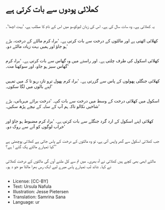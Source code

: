# کھلائی پودوں سے بات کرتی ہے

##
یہ کھلائی ہے۔ وہ سات سال کی ہے۔ اس کی زبان لبوکوسو میں اس کے نام کا مطلب ہے، 'بہت اچھا'۔

##
کھلائی اٹھتی ہے اور مالٹوں کے درخت سے بات کرتی ہے۔ 'براہ کرم مالٹے کے درخت، بڑے ہو جاؤ اور ہمیں بہت زیادہ مالٹے دو۔'

##
کھلائی اسکول کی طرف چلتی ہے۔ اور راستے میں وہ گھاس سے بات کرتی ہے۔ 'براہ کرم گھاس سبز ہو جاو، اور سوکھنا مت۔'

##
کھلائی جنگلی پھولوں کے پاس سے گزرتی ہے۔ 'براہ کرم پھول ترو تازہ رہو تا کہ میں تمہیں اپنے بالوں میں لگا سکوں۔'

##
اسکول میں کھلائی درخت کے وسط میں درخت سے بات کی۔ 'درخت برائے مہربانی، بڑے شاخیں نکالو تاکہ ہم آپ کے سایہ کے نیچے پڑھ سکیں۔'

##
کھلائی اپنے اسکول کے ارد گرد جنگلے سے بات کرتی ہے۔ 'براہ کرم مضبوط ہو جاؤ اور خراب لوگوں کو آنے سے روک دو۔'

##
جب کھلائی اسکول سے گھر واپس آتی ہے، تو وہ مالٹوں کے درخت کے پاس جاتی ہے کھلائی پوچھتی ہے 'کیا تمہارے مالٹے پک گئے ا ہے؟'

##
مالٹے ابھی بھی کچے ہیں کھلائی نے آہ بھری۔ میں تم سے کل ملنے آوں گی مالٹوں کے درخت کھلائی نے کہا۔ شائد تٓب تمہارے پاس میرے لیے ایک رس بھرا مالٹا مو جو د ہو۔

##
* License: [CC-BY]
* Text: Ursula Nafula
* Illustration: Jesse Pietersen
* Translation: Samrina Sana
* Language: ur
